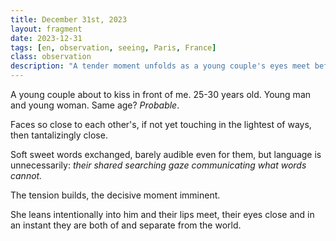 ```yaml
---
title: December 31st, 2023
layout: fragment
date: 2023-12-31
tags: [en, observation, seeing, Paris, France]
class: observation
description: "A tender moment unfolds as a young couple's eyes meet before their first kiss—language becomes unnecessary when gazes communicate what words cannot."
---
```


A young couple about to kiss in front of me. 25-30 years old. Young man and young woman. Same age? *Probable*.

Faces so close to each other's, if not yet touching in the lightest of ways, then tantalizingly close.

Soft sweet words exchanged, barely audible even for them, but language is unnecessarily: *their shared searching gaze communicating what words cannot.*

The tension builds, the decisive moment imminent.

She leans intentionally into him and their lips meet, their eyes close and in an instant they are both of and separate from the world.

<!-- 
Observation formatted with specialized formatter for Animal Rationis Capax
Observation type: observation
Generated: 2025-06-09 13:54:49
-->